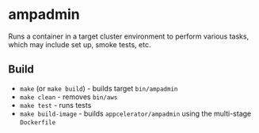 # ampadmin

Runs a container in a target cluster environment to perform various tasks, which may include
set up, smoke tests, etc.

## Build

* `make` (or `make build`) - builds target `bin/ampadmin`
* `make clean` - removes `bin/aws`
* `make test` - runs tests
* `make build-image` - builds `appcelerator/ampadmin` using the multi-stage `Dockerfile`
